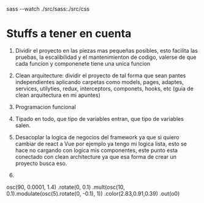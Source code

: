 
sass --watch ./src/sass:./src/css

# Stuffs a tener en cuenta

1. Dividir el proyecto en las piezas mas pequeñas posibles, esto facilita las pruebas, la escalibilidad y el mantenimienton de codigo, valerse de que cada funcion y componenete tiene una unica funcion

2. Clean arquitecture: dividir el proyecto de tal forma que sean pantes independientes aplicando carpetas como models, pages, adaptes, services, utilyties, redux, interceptors, componets, hooks, etc (guia de clean arquitectura en mi apuntes)

3. Programacion funcional

4. Tipado en todo, que tipo de variables entran, que tipo de variables salen.

5. Desacoplar la logica de negocios del framework ya que si quiero cambiar de react a Vue por ejemplo ya tengo mi logica lista, esto se hace no cargando con logica mis componentes, este punto esta conectado con clean architecture ya que esa forma de crear un proyecto busca eso.

6. 


osc(90, 0.0001, 1.4)
	.rotate(0, 0.1)
	.mult(osc(10, 0.1).modulate(osc(5).rotate(0, -0.1), 1))
	.color(2.83,0.91,0.39)
  .out(o0)

